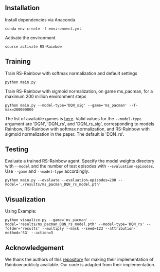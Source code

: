 ## Installation
Install dependencies via Anaconda
```
conda env create -f environment.yml
```
Activate the environment
```
source activate RS-Rainbow
```
## Training
Train RS-Rainbow with softmax normalization and default settings
```
python main.py
```
Train RS-Rainbow with sigmoid normalization, on game ms_pacman, for a maximum 200 million environment steps
```
python main.py --model-type='DQN_sig' --game='ms_pacman' --T-max=200000000
```
The list of available games is [here](https://github.com/openai/atari-py/tree/master/atari_py/atari_roms). Valid values for the `--model-type` argument are 'DQN', 'DQN_rs', and 'DQN_rs_sig', corresponding to models Rainbow, RS-Rainbow with softmax normalization, and RS-Rainbow with sigmoid normalization in the paper. The default is 'DQN_rs'.

## Testing
Evaluate a trained RS-Rainbow agent. Specify the model weights directory with `--model` and the number of test episodes with `--evaluation-episodes`. Use `--game` and `--model-type` accordingly. 
```
python main.py --evaluate --evaluation-episodes=200 --model='./results/ms_pacman_DQN_rs_model.pth'
```

## Visualization
Using Example:
```
python visualize.py --game='ms_pacman' --model='results/ms_pacman_DQN_rs_model.pth' --model-type='DQN_rs' --folder='results' --multiply --mask --seed=123 --attribution-method='SG' --action=3
```


## Acknowledgement
We thank the authors of this [repository](https://github.com/Kaixhin/Rainbow) for making their implementation of Rainbow publicly available. Our code is adapted from their implementation.
